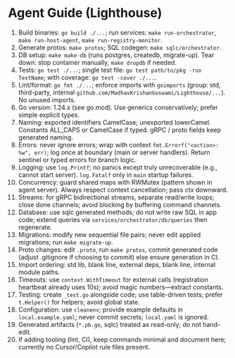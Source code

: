 # Agent Guide (Lighthouse)

1. Build binaries: `go build ./...`; run services: `make run-orchestrator`, `make run-host-agent`, `make run-registry-monitor`.
2. Generate protos: `make protos`; SQL codegen: `make sqlc/orchestrator`.
3. DB setup: `make make-db` (runs postgres, createdb, migrate-up). Tear down: stop container manually, `make dropdb` if needed.
4. Tests: `go test ./...`; single test file: `go test path/to/pkg -run TestName`; with coverage: `go test -cover ./...`.
5. Lint/format: `go fmt ./...`; enforce imports with `goimports` (group: std, third-party, internal `github.com/MadhavKrishanGoswami/Lighthouse/...`). No unused imports.
6. Go version: 1.24.x (see go.mod). Use generics conservatively; prefer simple explicit types.
7. Naming: exported identifiers CamelCase; unexported lowerCamel. Constants ALL_CAPS or CamelCase if typed. gRPC / proto fields keep generated naming.
8. Errors: never ignore errors; wrap with context `fmt.Errorf("<action>: %w", err)`; log once at boundary (main or server handlers). Return sentinel or typed errors for branch logic.
9. Logging: use `log.Printf`; no panics except truly unrecoverable (e.g., cannot start server). `log.Fatalf` only in `main` startup failures.
10. Concurrency: guard shared maps with RWMutex (pattern shown in agent server). Always respect context cancellation; pass ctx downward.
11. Streams: for gRPC bidirectional streams, separate read/write loops; close done channels; avoid blocking by buffering command channels.
12. Database: use sqlc generated methods; do not write raw SQL in app code; extend queries via `services/orchestrator/db/queries` then regenerate.
13. Migrations: modify new sequential file pairs; never edit applied migrations; run `make migrate-up`.
14. Proto changes: edit `.proto`, run `make protos`, commit generated code (adjust .gitignore if choosing to commit) else ensure generation in CI.
15. Import ordering: std lib, blank line, external deps, blank line, internal module paths.
16. Timeouts: use `context.WithTimeout` for external calls (registration heartbeat already uses 10s); avoid magic numbers—extract constants.
17. Testing: create `_test.go` alongside code; use table-driven tests; prefer `t.Helper()` for helpers; avoid global state.
18. Configuration: use `cleanenv`; provide example defaults in `local.example.yaml`; never commit secrets; `local.yaml` is ignored.
19. Generated artifacts (`*.pb.go`, sqlc) treated as read-only; do not hand-edit.
20. If adding tooling (lint, CI), keep commands minimal and document here; currently no Cursor/Copilot rule files present.
